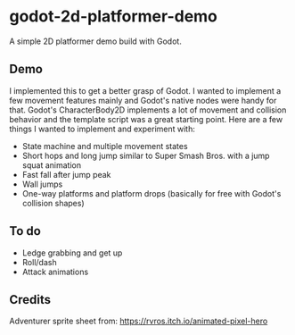 # godot-2d-platformer-demo
A simple 2D platformer demo build with Godot.

## Demo
I implemented this to get a better grasp of Godot. I wanted to implement a few movement features mainly and Godot's native nodes were handy for that.
Godot's CharacterBody2D implements a lot of movement and collision behavior and the template script was a great starting point. 
Here are a few things I wanted to implement and experiment with:
- State machine and multiple movement states
- Short hops and long jump similar to Super Smash Bros. with a jump squat animation
- Fast fall after jump peak
- Wall jumps
- One-way platforms and platform drops (basically for free with Godot's collision shapes)

## To do
- Ledge grabbing and get up
- Roll/dash
- Attack animations

## Credits
Adventurer sprite sheet from: https://rvros.itch.io/animated-pixel-hero
